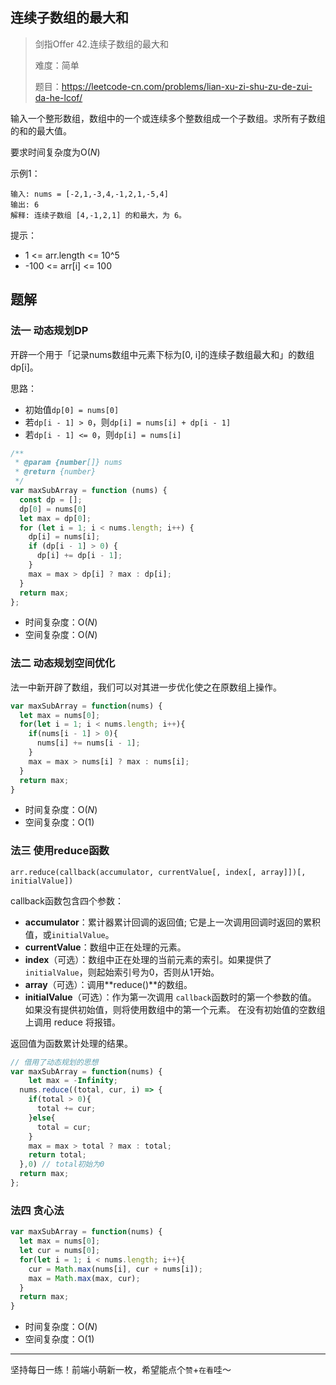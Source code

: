 ## 连续子数组的最大和

> 剑指Offer 42.连续子数组的最大和
>
> 难度：简单
>
> 题目：https://leetcode-cn.com/problems/lian-xu-zi-shu-zu-de-zui-da-he-lcof/

输入一个整形数组，数组中的一个或连续多个整数组成一个子数组。求所有子数组的和的最大值。

要求时间复杂度为O($N$)

示例1：

```
输入: nums = [-2,1,-3,4,-1,2,1,-5,4]
输出: 6
解释: 连续子数组 [4,-1,2,1] 的和最大，为 6。
```

提示：

- 1 <= arr.length <= 10^5
- -100 <= arr[i] <= 100

## 题解

### 法一 动态规划DP

开辟一个用于「记录nums数组中元素下标为[0, i]的连续子数组最大和」的数组dp[i]。

思路：

- 初始值`dp[0] = nums[0]`
- 若`dp[i - 1] > 0`，则`dp[i] = nums[i] + dp[i - 1]`
- 若`dp[i - 1] <= 0`，则`dp[i] = nums[i]`

```javascript
/**
 * @param {number[]} nums
 * @return {number}
 */
var maxSubArray = function (nums) {
  const dp = [];
  dp[0] = nums[0]
  let max = dp[0];
  for (let i = 1; i < nums.length; i++) {
    dp[i] = nums[i];
    if (dp[i - 1] > 0) {
      dp[i] += dp[i - 1];
    }
    max = max > dp[i] ? max : dp[i];
  }
  return max;
};
```

- 时间复杂度：O($N$)
- 空间复杂度：O($N$)

### 法二 动态规划空间优化

法一中新开辟了数组，我们可以对其进一步优化使之在原数组上操作。

```javascript
var maxSubArray = function(nums) {
  let max = nums[0];
  for(let i = 1; i < nums.length; i++){
    if(nums[i - 1] > 0){
      nums[i] += nums[i - 1];
    }
    max = max > nums[i] ? max : nums[i];
  }
  return max;
}
```

- 时间复杂度：O($N$)
- 空间复杂度：O($1$)

### 法三 使用reduce函数

`arr.reduce(callback(accumulator, currentValue[, index[, array]])[, initialValue])`

callback函数包含四个参数：

- **accumulator**：累计器累计回调的返回值; 它是上一次调用回调时返回的累积值，或`initialValue`。
- **currentValue**：数组中正在处理的元素。
- **index**（可选）：数组中正在处理的当前元素的索引。如果提供了`initialValue`，则起始索引号为0，否则从1开始。
- **array**（可选）：调用**reduce()**的数组。
- **initialValue**（可选）：作为第一次调用 `callback`函数时的第一个参数的值。 如果没有提供初始值，则将使用数组中的第一个元素。 在没有初始值的空数组上调用 reduce 将报错。

返回值为函数累计处理的结果。

```javascript
// 借用了动态规划的思想
var maxSubArray = function(nums) {
	let max = -Infinity;
  nums.reduce((total, cur, i) => {
    if(total > 0){
      total += cur;
    }else{
      total = cur;
    }
    max = max > total ? max : total;
    return total;
  },0) // total初始为0
  return max;
};
```

### 法四 贪心法

```javascript
var maxSubArray = function(nums) {
  let max = nums[0];
  let cur = nums[0];
  for(let i = 1; i < nums.length; i++){
    cur = Math.max(nums[i], cur + nums[i]);
    max = Math.max(max, cur);
  }
  return max;
}
```

- 时间复杂度：O($N$)
- 空间复杂度：O($1$)

****

坚持每日一练！前端小萌新一枚，希望能点个`赞`+`在看`哇～

